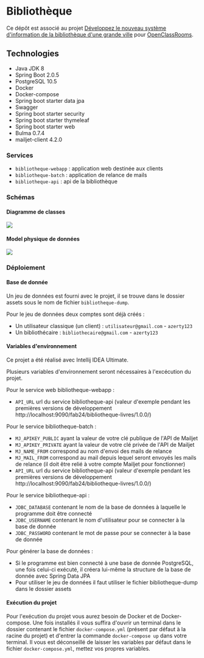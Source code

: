 # Bibliothèque

Ce dépôt est associé au projet [Développez le nouveau système d'information de la bibliothèque d'une grande ville](https://openclassrooms.com/fr/projects/124/assignment) pour [OpenClassRooms](https://openclassrooms.com).

## Technologies

- Java JDK 8
- Spring Boot 2.0.5
- PostgreSQL 10.5
- Docker
- Docker-compose
- Spring boot starter data jpa
- Swagger
- Spring boot starter security
- Spring boot starter thymeleaf
- Spring boot starter web
- Bulma 0.7.4
- mailjet-client 4.2.0

### Services

- `bibliotheque-webapp` : application web destinée aux clients
- `bibliotheque-batch` : application de relance de mails
- `bibliotheque-api` : api de la bibliothèque

### Schémas

#### Diagramme de classes

![](http://image.noelshack.com/fichiers/2019/39/4/1569508271-diagclasse.png)

#### Model physique de données

![](http://image.noelshack.com/fichiers/2019/39/4/1569508272-mpd.png)


### Déploiement
#### Base de donnée
Un jeu de données est fourni avec le projet, il se trouve dans le dossier assets sous le nom de fichier `bibliotheque-dump`.

Pour le jeu de données deux comptes sont déjà créés :
- Un utilisateur classique (un client) : `utilisateur@gmail.com` - `azerty123`
- Un bibliothécaire : `bibliothecaire@gmail.com` - `azerty123`

#### Variables d'environnement
Ce projet a été réalisé avec Intellij IDEA Ultimate.

Plusieurs variables d'environnement seront nécessaires à l'excécution du projet.

Pour le service web bibliotheque-webapp :
- `API_URL` url du service bibliotheque-api (valeur d'exemple pendant les premières versions de développement http://localhost:9090/fab24/bibliotheque-livres/1.0.0/)

Pour le service bibliotheque-batch :
- `MJ_APIKEY_PUBLIC` ayant la valeur de votre clé publique de l'API de Mailjet
- `MJ_APIKEY_PRIVATE` ayant la valeur de votre clé privée de l'API de Mailjet
- `MJ_NAME_FROM` correspond au nom d'envoi des mails de relance
- `MJ_MAIL_FROM` correspond au mail depuis lequel seront envoyés les mails de relance (il doit être relié à votre compte Mailjet pour fonctionner)
- `API_URL` url du service bibliotheque-api (valeur d'exemple pendant les premières versions de développement http://localhost:9090/fab24/bibliotheque-livres/1.0.0/)

Pour le service bibliotheque-api :
- `JDBC_DATABASE` contenant le nom de la base de données à laquelle le programme doit être connecté
- `JDBC_USERNAME` contenant le nom d'utilisateur pour se connecter à la base de donnée
- `JDBC_PASSWORD` contenant le mot de passe pour se connecter à la base de donnée

Pour générer la base de données :
- Si le programme est bien connecté à une base de donnée PostgreSQL, une fois celui-ci exécuté, il créera lui-même la structure de la base de donnée avec Spring Data JPA
- Pour utiliser le jeu de données il faut utiliser le fichier bibliotheque-dump dans le dossier assets

#### Exécution du projet

Pour l'exécution du projet vous aurez besoin de Docker et de Docker-compose. Une fois installés il vous suffira d'ouvrir un terminal dans le dossier contenant le fichier `docker-compose.yml` (présent par défaut à la racine du projet) et d'entrer la commande `docker-compose up` dans votre terminal.
Il vous est déconseillé de laisser les variables par défaut dans le fichier `docker-compose.yml`, mettez vos propres variables.